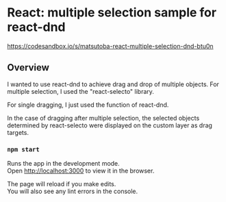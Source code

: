 # React: multiple selection sample for react-dnd

https://codesandbox.io/s/matsutoba-react-multiple-selection-dnd-btu0n

## Overview
I wanted to use react-dnd to achieve drag and drop of multiple objects.
For multiple selection, I used the "react-selecto" library.

For single dragging, I just used the function of react-dnd.

In the case of dragging after multiple selection, the selected objects determined by react-selecto were displayed on the custom layer as drag targets.




### `npm start`

Runs the app in the development mode.\
Open [http://localhost:3000](http://localhost:3000) to view it in the browser.

The page will reload if you make edits.\
You will also see any lint errors in the console.

